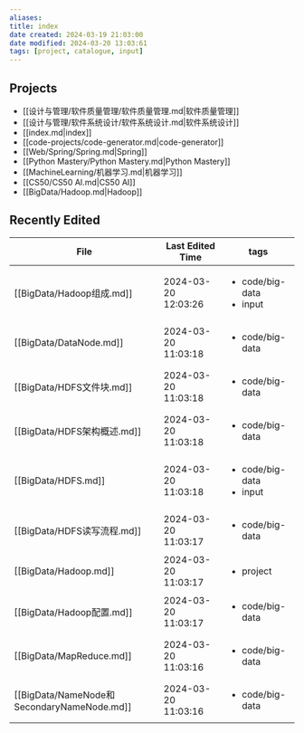 ```yaml
---
aliases: 
title: index
date created: 2024-03-19 21:03:00
date modified: 2024-03-20 13:03:61
tags: [project, catalogue, input]
---
```

## Projects
- [[设计与管理/软件质量管理/软件质量管理.md|软件质量管理]]
- [[设计与管理/软件系统设计/软件系统设计.md|软件系统设计]]
- [[index.md|index]]
- [[code-projects/code-generator.md|code-generator]]
- [[Web/Spring/Spring.md|Spring]]
- [[Python Mastery/Python Mastery.md|Python Mastery]]
- [[MachineLearning/机器学习.md|机器学习]]
- [[CS50/CS50 AI.md|CS50 AI]]
- [[BigData/Hadoop.md|Hadoop]]
## Recently Edited
| File                                      | Last Edited Time    | tags                                          |
| ----------------------------------------- | ------------------- | --------------------------------------------- |
| [[BigData/Hadoop组成.md]]                   | 2024-03-20 12:03:26 | <ul><li>code/big-data</li><li>input</li></ul> |
| [[BigData/DataNode.md]]                   | 2024-03-20 11:03:18 | <ul><li>code/big-data</li></ul>               |
| [[BigData/HDFS文件块.md]]                    | 2024-03-20 11:03:18 | <ul><li>code/big-data</li></ul>               |
| [[BigData/HDFS架构概述.md]]                   | 2024-03-20 11:03:18 | <ul><li>code/big-data</li></ul>               |
| [[BigData/HDFS.md]]                       | 2024-03-20 11:03:18 | <ul><li>code/big-data</li><li>input</li></ul> |
| [[BigData/HDFS读写流程.md]]                   | 2024-03-20 11:03:17 | <ul><li>code/big-data</li></ul>               |
| [[BigData/Hadoop.md]]                     | 2024-03-20 11:03:17 | <ul><li>project</li></ul>                     |
| [[BigData/Hadoop配置.md]]                   | 2024-03-20 11:03:17 | <ul><li>code/big-data</li></ul>               |
| [[BigData/MapReduce.md]]                  | 2024-03-20 11:03:16 | <ul><li>code/big-data</li></ul>               |
| [[BigData/NameNode和SecondaryNameNode.md]] | 2024-03-20 11:03:16 | <ul><li>code/big-data</li></ul>               |
